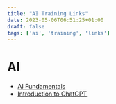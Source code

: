 ```yaml
---
title: "AI Training Links"
date: 2023-05-06T06:51:25+01:00
draft: false
tags: ['ai', 'training', 'links']
---
```


# AI
- [AI Fundamentals](https://www.datacamp.com/courses/ai-fundamentals)
- [Introduction to ChatGPT](https://www.datacamp.com/courses/introduction-to-chatgpt)
